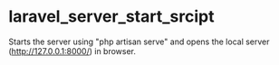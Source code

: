 # laravel_server_start_srcipt
Starts the server using "php artisan serve" and opens the local server (http://127.0.0.1:8000/) in browser.
